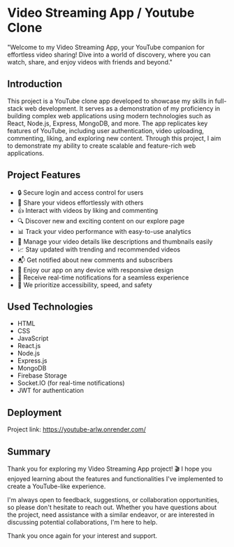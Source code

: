 # Video Streaming App / Youtube Clone

"Welcome to my Video Streaming App, your YouTube companion for effortless video sharing! Dive into a world of discovery, where you can watch, share, and enjoy videos with friends and beyond."

## Introduction

This project is a YouTube clone app developed to showcase my skills in full-stack web development. It serves as a demonstration of my proficiency in building complex web applications using modern technologies such as React, Node.js, Express, MongoDB, and more. The app replicates key features of YouTube, including user authentication, video uploading, commenting, liking, and exploring new content. Through this project, I aim to demonstrate my ability to create scalable and feature-rich web applications.

## Project Features

- 🔒 Secure login and access control for users
- 🎥 Share your videos effortlessly with others
- 👍 Interact with videos by liking and commenting
- 🔍 Discover new and exciting content on our explore page
- 📊 Track your video performance with easy-to-use analytics
- 📝 Manage your video details like descriptions and thumbnails easily
- 📈 Stay updated with trending and recommended videos
- 📬 Get notified about new comments and subscribers
- 📱 Enjoy our app on any device with responsive design
- 💬 Receive real-time notifications for a seamless experience
- 🚀 We prioritize accessibility, speed, and safety

## Used Technologies

- HTML
- CSS
- JavaScript
- React.js
- Node.js
- Express.js
- MongoDB
- Firebase Storage
- Socket.IO (for real-time notifications)
- JWT for authentication

## Deployment

Project link: https://youtube-arlw.onrender.com/

## Summary

Thank you for exploring my Video Streaming App project! 🎬 I hope you enjoyed learning about the features and functionalities I've implemented to create a YouTube-like experience.

I'm always open to feedback, suggestions, or collaboration opportunities, so please don't hesitate to reach out. Whether you have questions about the project, need assistance with a similar endeavor, or are interested in discussing potential collaborations, I'm here to help.

Thank you once again for your interest and support.
